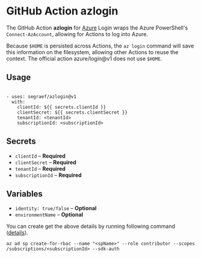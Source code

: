 # GitHub Action azlogin

The GitHub Action **azlogin** for [Azure](https://azure.microsoft.com/) Login wraps the Azure PowerShell's `Connect-AzAccount`, allowing for Actions to log into Azure.

Because `$HOME` is persisted across Actions, the `az login` command will save this information on the filesystem, allowing other Actions to reuse the context.
The official action azure/login@v1 does not use `$HOME`.

## Usage

```

- uses: segraef/azlogin@v1
  with:
    clientId: ${{ secrets.clientId }}
    clientSecret: ${{ secrets.clientSecret }}
    tenantId: <tenantId>
    subscriptionId: <subscriptionId>

```

## Secrets

- `clientId` – **Required**
- `clientSecret` – **Required**
- `tenantId` – **Required**
- `subscriptionId` – **Required**

## Variables

- `identity: true/false` – **Optional**
- `environmentName` – **Optional**

You can create get the above details by running following command ([details](https://docs.microsoft.com/en-us/cli/azure/ad/sp?view=azure-cli-latest#az-ad-sp-create-for-rbac)).

`az ad sp create-for-rbac --name "<spName>" --role contributor --scopes /subscriptions/<subscriptionId> --sdk-auth`